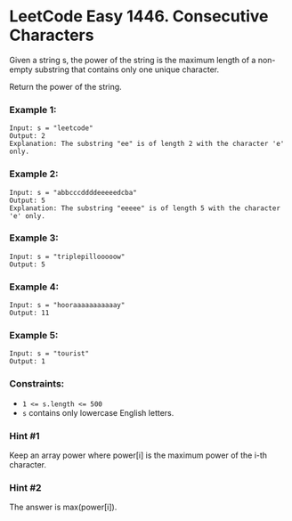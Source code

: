 # LeetCode Easy 1446. Consecutive Characters 
Given a string s, the power of the string is the maximum length of a non-empty substring that contains only one unique character.

Return the power of the string.

### Example 1:
```
Input: s = "leetcode"
Output: 2
Explanation: The substring "ee" is of length 2 with the character 'e' only.
```

### Example 2:
```
Input: s = "abbcccddddeeeeedcba"
Output: 5
Explanation: The substring "eeeee" is of length 5 with the character 'e' only.
```

### Example 3:
```
Input: s = "triplepillooooow"
Output: 5
```

### Example 4:
```
Input: s = "hooraaaaaaaaaaay"
Output: 11
```

### Example 5:
```
Input: s = "tourist"
Output: 1
``` 

### Constraints:

* `1 <= s.length <= 500`
* `s` contains only lowercase English letters.

### Hint #1  
Keep an array power where power[i] is the maximum power of the i-th character.

###  Hint #2  
The answer is max(power[i]).